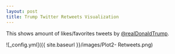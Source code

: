 ```yaml
---
layout: post
title: Trump Twitter Retweets Visualization
---
```


This shows amount of likes/favorites tweets by [@realDonaldTrump](https://twitter.com/realDonaldTrump).

![_config.yml]({{ site.baseurl }}/images/Plot2- Retweets.png)

